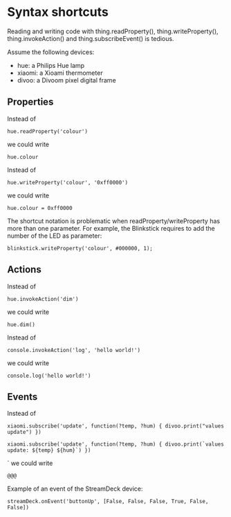 # Syntax shortcuts

Reading and writing code with thing.readProperty(), thing.writeProperty(), thing.invokeAction() and thing.subscribeEvent() is tedious.

Assume the following devices:

* hue: a Philips Hue lamp
* xiaomi: a Xioami thermometer
* divoo: a Divoom pixel digital frame

## Properties

Instead of

````
hue.readProperty('colour')
````

we could write

````
hue.colour
````

Instead of

````
hue.writeProperty('colour', '0xff0000')
````

we could write

````
hue.colour = 0xff0000
````

The shortcut notation is problematic when readProperty/writeProperty has more than one parameter.
For example, the Blinkstick requires to add the number of the LED as parameter:

````
blinkstick.writeProperty('colour', #000000, 1);
````

## Actions

Instead of

````
hue.invokeAction('dim')
````

we could write

````
hue.dim()
````

Instead of

````
console.invokeAction('log', 'hello world!')
````

we could write

````
console.log('hello world!')
````

## Events

Instead of

````
xiaomi.subscribe('update', function(?temp, ?hum) { divoo.print("values update") })

xiaomi.subscribe('update', function(?temp, ?hum) { divoo.print(`values update: ${temp} ${hum}`) })
````
`
we could write

````
@@@
````

Example of an event of the StreamDeck device:

````
streamDeck.onEvent('buttonUp', [False, False, False, True, False, False])
````
